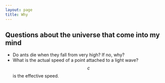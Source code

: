 ```yaml
---
layout: page
title: Why
---
```


Questions about the universe that come into my mind
---------------------------------------------------

- Do ants die when they fall from very high? If no, why?
- What is the actual speed of a point attached to a light wave? $$c$$ is the effective speed.
